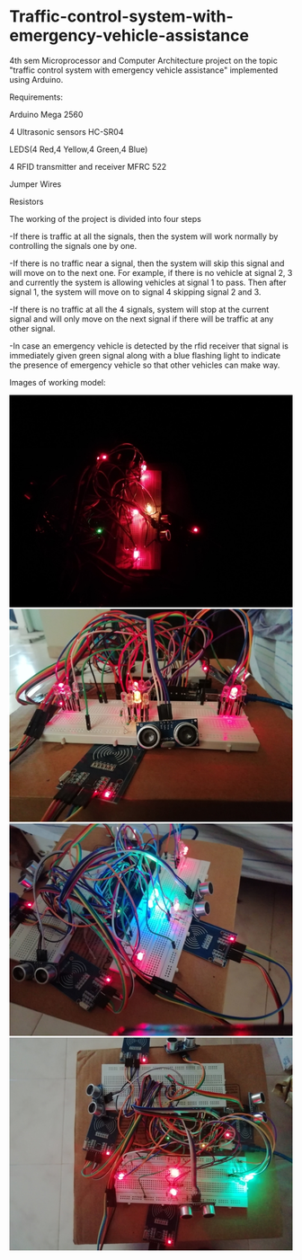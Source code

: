 # Traffic-control-system-with-emergency-vehicle-assistance
4th sem Microprocessor and Computer Architecture project on the topic  "traffic control system with emergency vehicle assistance" implemented using Arduino.

Requirements:

Arduino Mega 2560

4 Ultrasonic sensors HC-SR04


LEDS(4 Red,4 Yellow,4 Green,4 Blue)

4 RFID transmitter and receiver MFRC 522

Jumper Wires

Resistors

The working of the project is divided into four steps

-If there is traffic at all the signals, then the system will work normally by controlling the signals one by one.

-If there is no traffic near a signal, then the system will skip this signal and will move on to the next one. For example, if there is no vehicle at signal 2, 3 and currently the system is allowing vehicles at signal 1 to pass. Then after signal 1, the system will move on to signal 4 skipping signal 2 and 3.

-If there is no traffic at all the 4 signals, system will stop at the current signal and will only move on the next signal if there will be traffic at any other signal.

-In case an emergency vehicle is detected by the rfid receiver that signal is immediately given green signal along with a blue flashing light to indicate the presence of  emergency vehicle so that other vehicles can make way.


Images of working model:

<img src="https://github.com/Mahesh30158/Traffic-Light-Control-System-With-Emergency-Vehicle-Override-/blob/main/1.jpg"/>
<img src="https://github.com/Mahesh30158/Traffic-Light-Control-System-With-Emergency-Vehicle-Override-/blob/main/2.jpg"/>
<img src="https://github.com/Mahesh30158/Traffic-Light-Control-System-With-Emergency-Vehicle-Override-/blob/main/3.jpg"/>
<img src="https://github.com/Mahesh30158/Traffic-Light-Control-System-With-Emergency-Vehicle-Override-/blob/main/4.jpg"/>
